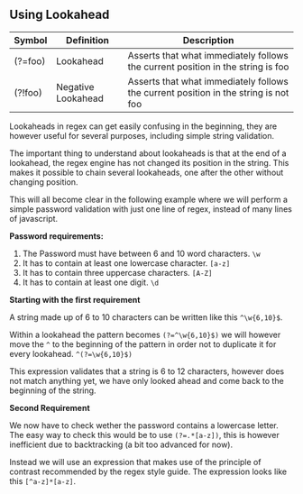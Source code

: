 
## Using Lookahead

| Symbol 	| Definition    			| Description																			|
|-----------|---------------------------|---------------------------------------------------------------------------------------|
| (?=foo)	| Lookahead	  				| Asserts that what immediately follows the current position in the string is foo 		|
| (?!foo)	| Negative Lookahead   		| Asserts that what immediately follows the current position in the string is not foo 	|

Lookaheads in regex can get easily confusing in the beginning, they are however useful for several purposes, including simple string validation.

The important thing to understand about lookaheads is that at the end of a lookahead, the regex engine has not changed its position in the string. This makes it possible to chain several lookaheads, one after the other without changing position.

This will all become clear in the following example where we will perform a simple password validation with just one line of regex, instead of many lines of javascript.

**Password requirements:**

1. The Password must have between 6 and 10 word characters. `\w`
2. It has to contain at least one lowercase character. `[a-z]`
3. It has to contain three uppercase characters. `[A-Z]`
4. It has to contain at least one digit. `\d`


**Starting with the first requirement**

A string made up of 6 to 10 characters can be written like this `^\w{6,10}$`.

Within a lookahead the pattern becomes `(?=^\w{6,10}$)` we will however move the `^` to the beginning of the pattern in order not to duplicate it for every lookahead.
`^(?=\w{6,10}$)`

This expression validates that a string is 6 to 12 characters, however does not match anything yet, we have only looked ahead and come back to the beginning of the string.

**Second Requirement**

We now have to check wether the password contains a lowercase letter. The easy way to check this would be to use `(?=.*[a-z])`, this is however inefficient due to backtracking (a bit too advanced for now).

Instead we will use an expression that makes use of the principle of contrast recommended by the regex style guide. The expression looks like this `[^a-z]*[a-z]`.






